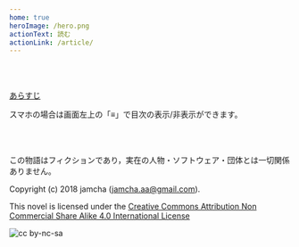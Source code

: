 ```yaml
---
home: true
heroImage: /hero.png
actionText: 読む
actionLink: /article/
---
```


<!-- README 以外のファイルを actionLink に指定するときは actionLink: /article/000a.html のようにする -->

<br>
<br>

[あらすじ](https://github.com/jamcha-aa/git-magit/wiki)

スマホの場合は画面左上の「≡」で目次の表示/非表示ができます。

<br>
<br>

この物語はフィクションであり，実在の人物・ソフトウェア・団体とは一切関係ありません。  

Copyright (c) 2018 jamcha (jamcha.aa@gmail.com).

This novel is licensed under the [Creative Commons Attribution Non Commercial Share Alike 4.0 International License](https://creativecommons.org/licenses/by-nc-sa/4.0/deed)  

![cc by-nc-sa](https://i.creativecommons.org/l/by-nc-sa/4.0/88x31.png)  
